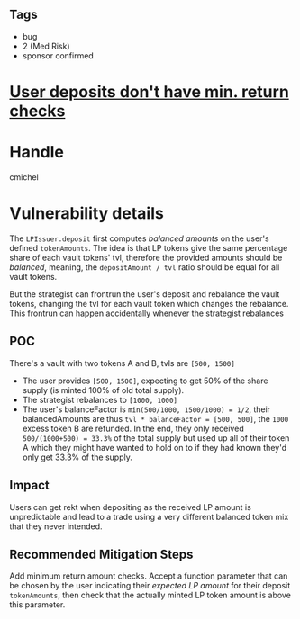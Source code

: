 ## Tags

- bug
- 2 (Med Risk)
- sponsor confirmed

# [User deposits don't have min. return checks](https://github.com/code-423n4/2021-12-mellow-findings/issues/46) 

# Handle

cmichel


# Vulnerability details

The `LPIssuer.deposit` first computes _balanced amounts_ on the user's defined `tokenAmounts`.
The idea is that LP tokens give the same percentage share of each vault tokens' tvl, therefore the provided amounts should be _balanced_, meaning, the `depositAmount / tvl` ratio should be equal for all vault tokens.

But the strategist can frontrun the user's deposit and rebalance the vault tokens, changing the tvl for each vault token which changes the rebalance.
This frontrun can happen accidentally whenever the strategist rebalances

## POC
There's a vault with two tokens A and B, tvls are `[500, 1500]`

- The user provides `[500, 1500]`, expecting to get 50% of the share supply (is minted 100% of old total supply).
- The strategist rebalances to `[1000, 1000]`
- The user's balanceFactor is `min(500/1000, 1500/1000) = 1/2`, their balancedAmounts are thus `tvl * balanceFactor = [500, 500]`, the `1000` excess token B are refunded. In the end, they only received `500/(1000+500) = 33.3%` of the total supply but used up all of their token A which they might have wanted to hold on to if they had known they'd only get 33.3% of the supply.

## Impact
Users can get rekt when depositing as the received LP amount is unpredictable and lead to a trade using a very different balanced token mix that they never intended.

## Recommended Mitigation Steps
Add minimum return amount checks.
Accept a function parameter that can be chosen by the user indicating their _expected LP amount_ for their deposit `tokenAmounts`, then check that the actually minted LP token amount is above this parameter.


